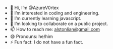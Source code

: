 - 👋 Hi, I’m @AzureV0rtex
- 👀 I’m interested in coding and engineering.
- 🌱 I’m currently learning javascript.
- 💞️ I’m looking to collaborate on a public project.
- 📫 How to reach me: alstonlian@gmail.com
- 😄 Pronouns: he/him
- ⚡ Fun fact: I do not have a fun fact.

<!---
AzureV0rtex/AzureV0rtex is a ✨ special ✨ repository because its `README.md` (this file) appears on your GitHub profile.
You can click the Preview link to take a look at your changes.
--->
